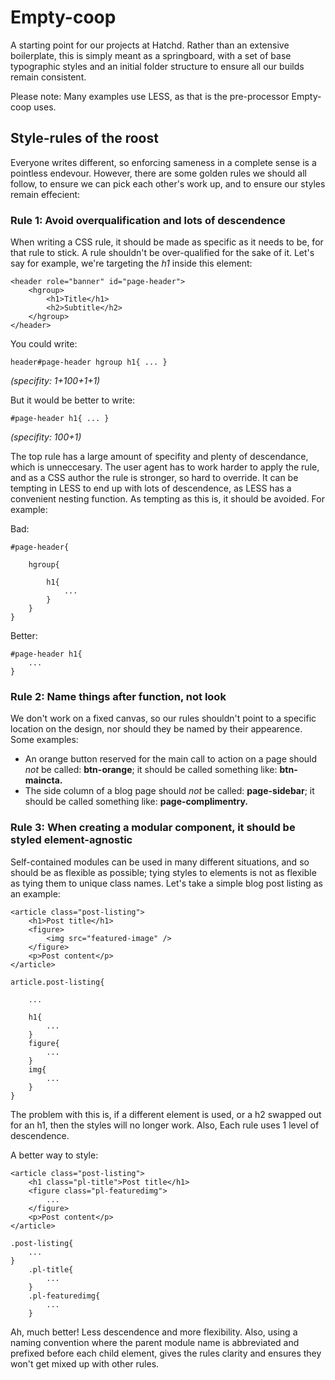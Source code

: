 # Empty-coop

A starting point for our projects at Hatchd. Rather than an extensive boilerplate, this is simply meant as a springboard, with a set of base typographic styles and an initial folder structure to ensure all our builds remain consistent.

Please note: Many examples use LESS, as that is the pre-processor Empty-coop uses.

## Style-rules of the roost

Everyone writes different, so enforcing sameness in a complete sense is a pointless endevour. However, there are some golden rules we should all follow, to ensure we can pick each other's work up, and to ensure our styles remain effecient:

### Rule 1: Avoid overqualification and lots of descendence

When writing a CSS rule, it should be made as specific as it needs to be, for that rule to stick. A rule shouldn't be over-qualified for the sake of it. Let's say for example, we're targeting the *h1* inside this element:

	<header role="banner" id="page-header">
		<hgroup>
			<h1>Title</h1>
			<h2>Subtitle</h2>
		</hgroup>
	</header>

You could write:

	header#page-header hgroup h1{ ... }
*(specifity: 1+100+1+1)*

But it would be better to write:

	#page-header h1{ ... }
*(specifity: 100+1)*

The top rule has a large amount of specifity and plenty of descendance, which is unneccesary. The user agent has to work harder to apply the rule, and as a CSS author the rule is stronger, so hard to override. It can be tempting in LESS to end up with lots of descendence, as LESS has a convenient nesting function. As tempting as this is, it should be avoided. For example:

Bad:

	#page-header{

		hgroup{

			h1{
				...
			}
		}
	}

Better:

	#page-header h1{
		...
	}

### Rule 2: Name things after function, not look

We don't work on a fixed canvas, so our rules shouldn't point to a specific location on the design, nor should they be named by their appearence. Some examples:

 - An orange button reserved for the main call to action on a page should *not* be called: **btn-orange**; it should be called something like: **btn-maincta.**
 - The side column of a blog page should *not* be called: **page-sidebar**; it should be called something like: **page-complimentry.**

 ### Rule 3: When creating a modular component, it should be styled element-agnostic

 Self-contained modules can be used in many different situations, and so should be as flexible as possible; tying styles to elements is not as flexible as tying them to unique class names. Let's take a simple blog post listing as an example:


 	<article class="post-listing">
 		<h1>Post title</h1>
 		<figure>
 			<img src="featured-image" />
 		</figure>
 		<p>Post content</p>
 	</article>

	article.post-listing{

		...

		h1{
			...
		}
		figure{
			...
		}
		img{
			...
		}
	}

The problem with this is, if a different element is used, or a h2 swapped out for an h1, then the styles will no longer work. Also, Each rule uses 1 level of descendence.

A better way to style:

 	<article class="post-listing">
 		<h1 class="pl-title">Post title</h1>
 		<figure class="pl-featuredimg">
 			...
 		</figure>
 		<p>Post content</p>
 	</article>

 	.post-listing{
 		...
 	}
 		.pl-title{
 			...
 		}
 		.pl-featuredimg{
 			...
 		}

Ah, much better! Less descendence and more flexibility. Also, using a naming convention where the parent module name is abbreviated and prefixed before each child element, gives the rules clarity and ensures they won't get mixed up with other rules.

